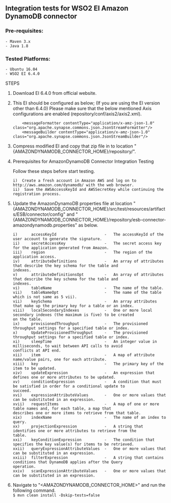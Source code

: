 ## Integration tests for WSO2 EI Amazon DynamoDB connector
    
### Pre-requisites:

    - Maven 3.x
    - Java 1.8

### Tested Platforms: 

    - Ubuntu 16.04
    - WSO2 EI 6.4.0

STEPS

 1. Download EI 6.4.0 from official website.

 2. This EI should be configured as below; (If you are using the EI version other than 6.4.0)
    	Please make sure that the below mentioned Axis configurations are enabled (repository/conf/axis2/axis2.xml).

    	    <messageFormatter contentType="application/x-amz-json-1.0"  class="org.apache.synapse.commons.json.JsonStreamFormatter"/>
    	    <messageBuilder contentType="application/x-amz-json-1.0" 	class="org.apache.synapse.commons.json.JsonStreamBuilder"/>

 3. Compress modified EI and copy that zip file in to location "{AMAZONDYNAMODB_CONNECTOR_HOME}/repository/".

 4. Prerequisites for AmazonDynamoDB Connector Integration Testing

    Follow these steps before start testing.    
    
        i)  Create a fresh account in Amazon AWS and log on to http://aws.amazon.com/dynamodb/ with the web browser.
        ii)  Save the AWSAccessKeyId and AWSSecretKey while continuing the registration process.

 5. Update the AmazonDynamoDB properties file at location "{AMAZONDYNAMODB_CONNECTOR_HOME}/src/test/resources/artifacts/ESB/connector/config" and "{AMAZONDYNAMODB_CONNECTOR_HOME}/repository/esb-connector-amazondynamodb.properties" as below.

        i)      accessKeyId                     -   The accessKeyId of the user account to generate the signature.
        ii)     secretAccessKey                 -   The secret access key for the application generated from Amazon.
        iii)    region                          -   The region of the application access.
	    iv)     attributeDefinitions            -   An array of attributes that describe the key schema for the table and  						       indexes.
	    v)      attributeDefinitionsOpt         -   An array of attributes that describe the key schema for the table and 						      indexes.
	    vi)     tableName                       -   The name of the table.
	    vii)    tableNameOpt                    -   The name of the table which is not same as 5 vii).
	    vii)    keySchema                       -   An array attributes that make up the primary key for a table or an index.
	    viii)   localSecondaryIndexes           -   One or more local secondary indexes (the maximum is five) to be created 							on the table.
	    ix)     provisionedThroughput           -   The provisioned throughput settings for a specified table or index.
        x)      UpdateProvisionedThroughput     -   The provisioned throughput settings for a specified table or index.
        xi)     sleepTime                       -   An integer value in milliseconds, to wait between API calls to avoid 						     conflicts at API end.
        xii)    item                            -   A map of attribute name/value pairs, one for each attribute.
        xiii)   key                             -   The primary key of the item to be updated.
        xiv)    updateExpression                -   An expression that defines one or more attributes to be updated.
	    xv)     conditionExpression             -   A condition that must be satisfied in order for a conditional update to 							succeed.
        xvi)    expressionAttributeValues       -   One or more values that can be substituted in an expression.
	    xvii)   requestItems                    -   A map of one or more table names and, for each table, a map that 							    describes one or more items to retrieve from that table.
	    xix)    indexName                       -   The name of an index to query.
        xx)     projectionExpression            -   A string that identifies one or more attributes to retrieve from the 						     table.
        xxi)    keyConditionExpression          -   The condition that specifies the key value(s) for items to be retrieved.
        xxii)   queryExpressionAttributeValues  -   One or more values that can be substituted in an expression.
        xxiii)  filterExpression                -   A string that contains conditions that DynamoDB applies after the Query 							operation.
        xxiv)   scanExpressionAttributeValues   -   One or more values that can be substituted in an expression.

 6. Navigate to "<AMAZONDYNAMODB_CONNECTOR_HOME>" and run the following command. <br/>
       ```$ mvn clean install -Dskip-tests=false```
